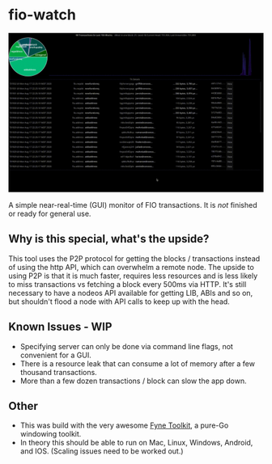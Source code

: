 # fio-watch

![fio-watch screenshot](doc/screenshot.gif)

A simple near-real-time (GUI) monitor of FIO transactions. It is *not* finished or ready for general use.

## Why is this special, what's the upside?

This tool uses the P2P protocol for getting the blocks / transactions instead of using the http API, which can overwhelm
a remote node. The upside to using P2P is that it is much faster, requires less resources and is less likely to miss
transactions vs fetching a block every 500ms via HTTP. It's still necessary to have a nodeos API available for getting LIB,
ABIs and so on, but shouldn't flood a node with API calls to keep up with the head.

## Known Issues - WIP

* Specifying server can only be done via command line flags, not convenient for a GUI.
* There is a resource leak that can consume a lot of memory after a few thousand transactions.
* More than a few dozen transactions / block can slow the app down.

## Other

* This was build with the very awesome [Fyne Toolkit](https://fyne.io), a pure-Go windowing toolkit.
* In theory this should be able to run on Mac, Linux, Windows, Android, and IOS. (Scaling issues need to be worked out.)

